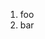 ﻿<properties
	pageTitle="JSON"
	description="Short description of the page"
	slug="json"
	keywords="css, intellisense, stylesheets"
/>

1. foo
2. bar